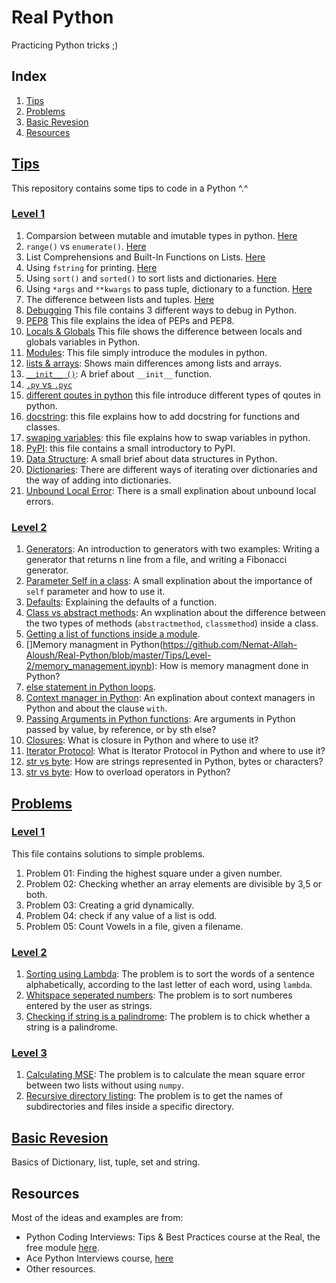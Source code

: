 # Real Python
Practicing Python tricks ;)
## Index
1. [Tips](#tips_file)
2. [Problems](#problems-file)
3. [Basic Revesion](#basic-revesion)
4. [Resources](#resources)

## [Tips](https://github.com/Nemat-Allah-Aloush/Real-Python/tree/master/Tips)

This repository contains some tips to code in a Python ^.^

### [Level 1](https://github.com/Nemat-Allah-Aloush/Real-Python/tree/master/Tips/Level-1)
1. Comparsion between mutable and imutable types in python. [Here](https://github.com/Nemat-Allah-Aloush/Real-Python/blob/master/Tips/Level-1/1.Immutable.mutable.ipynb)
2. `range()` vs `enumerate()`. [Here](https://github.com/Nemat-Allah-Aloush/Real-Python/blob/master/Tips/Level-1/2.%20range_enumerate.ipynb)
3. List Comprehensions and Built-In Functions on Lists. [Here](https://github.com/Nemat-Allah-Aloush/Real-Python/blob/master/Tips/Level-1/3.%20List%20Comprehensions.ipynb)
4. Using `fstring` for printing. [Here](https://github.com/Nemat-Allah-Aloush/Real-Python/blob/master/Tips/Level-1/4.%20fstring.ipynb)
5. Using `sort()` and `sorted()` to sort lists and dictionaries. [Here](https://github.com/Nemat-Allah-Aloush/Real-Python/blob/master/Tips/Level-1/5.%20Sorting.ipynb)
6. Using `*args` and `**kwargs` to pass tuple, dictionary to a function. [Here](https://github.com/Nemat-Allah-Aloush/Real-Python/blob/master/Tips/Level-1/6.%20args.kwargs.ipynb)
7. The difference between lists and tuples. [Here](https://github.com/Nemat-Allah-Aloush/Real-Python/blob/master/Tips/Level-1/7.%20lists.tuples.ipynb)
8. [Debugging](https://github.com/Nemat-Allah-Aloush/Real-Python/blob/master/Tips/Level-1/8.%20Debugging.ipynb) This file contains 3 different ways to debug in Python.
9. [PEP8](https://github.com/Nemat-Allah-Aloush/Real-Python/blob/master/Tips/Level-1/9.%20pep8.ipynb) This file explains the idea of PEPs and PEP8.
10. [Locals & Globals](https://github.com/Nemat-Allah-Aloush/Real-Python/blob/master/Tips/Level-1/10.%20locals-globals.ipynb) This file shows the difference between locals and globals variables in Python.
11. [Modules](https://github.com/Nemat-Allah-Aloush/Real-Python/blob/master/Tips/Level-1/11.%20Modules.ipynb): This file simply introduce the modules in python.
12. [lists & arrays](https://github.com/Nemat-Allah-Aloush/Real-Python/blob/master/Tips/Level-1/12.%20lists.arrays.ipynb): Shows main differences among lists and arrays.
13. [`__init__ ()`](https://github.com/Nemat-Allah-Aloush/Real-Python/blob/master/Tips/Level-1/13.%20init%20function.ipynb): A brief about `__init__` function.
14. [`.py` vs `.pyc`](https://github.com/Nemat-Allah-Aloush/Real-Python/blob/master/Tips/Level-1/14.%20py.pyc.ipynb)
15. [different qoutes in python](https://github.com/Nemat-Allah-Aloush/Real-Python/blob/master/Tips/Level-1/15.%20different%20qoutes.ipynb) this file introduce different types of qoutes in python.
16. [docstring](https://github.com/Nemat-Allah-Aloush/Real-Python/blob/master/Tips/Level-1/16.%20docstring.ipynb): this file explains how to add docstring for functions and classes.
17. [swaping variables](https://github.com/Nemat-Allah-Aloush/Real-Python/blob/master/Tips/Level-1/17.%20swaping%20variables.ipynb): this file explains how to swap variables in python.
18. [PyPI](https://github.com/Nemat-Allah-Aloush/Real-Python/blob/master/Tips/Level-1/18.%20PyPI.ipynb): this file contains a small introductory to PyPI.
19. [Data Structure](https://github.com/Nemat-Allah-Aloush/Real-Python/blob/master/Tips/Level-1/19.%20Data%20Structure.ipynb): A small brief about data structures in Python.
20. [Dictionaries](https://github.com/Nemat-Allah-Aloush/Real-Python/blob/master/Tips/Level-1/20.%20Dictionaries..ipynb): There are different ways of iterating over dictionaries and the way of adding into dictionaries.
21. [Unbound Local Error](https://github.com/Nemat-Allah-Aloush/Real-Python/blob/master/Tips/Level-1/21.%20UnboundLocalError.ipynb): There is a small explination about unbound local errors.

### [Level 2](https://github.com/Nemat-Allah-Aloush/Real-Python/tree/master/Tips/Level-2)
1. [Generators](https://github.com/Nemat-Allah-Aloush/Real-Python/blob/master/Tips/Level-2/Generators.ipynb): An introduction to generators with two examples: Writing a generator that returns n line from a file, and writing a Fibonacci generator.
2. [Parameter Self in a class](https://github.com/Nemat-Allah-Aloush/Real-Python/blob/master/Tips/Level-2/self.ipynb): A small explination about the importance of `self` parameter and how to use it.
3. [Defaults](https://github.com/Nemat-Allah-Aloush/Real-Python/blob/master/Tips/Level-2/Defaults.ipynb): Explaining the defaults of a function.
4. [Class vs abstract methods](https://github.com/Nemat-Allah-Aloush/Real-Python/blob/master/Tips/Level-2/class_static_methods.ipynb): An wxplination about the difference between the two types of methods (`abstractmethod`, `classmethod`) inside a class.
5. [Getting a list of functions inside a module](https://github.com/Nemat-Allah-Aloush/Real-Python/blob/master/Tips/Level-2/functions_in_modules.ipynb).
6. []Memory managment in Python(https://github.com/Nemat-Allah-Aloush/Real-Python/blob/master/Tips/Level-2/memory_management.ipynb): How is memory managment done in Python?
7. [else statement in Python loops](https://github.com/Nemat-Allah-Aloush/Real-Python/blob/master/Tips/Level-2/else.ipynb).
8. [Context manager in Python](https://github.com/Nemat-Allah-Aloush/Real-Python/blob/master/Tips/Level-2/context_managers.ipynb): An explination about context managers in Python and about the clause `with`.
9. [Passing Arguments in Python functions](https://github.com/Nemat-Allah-Aloush/Real-Python/blob/master/Tips/Level-2/reference_value.ipynb): Are arguments in Python passed by value, by reference, or by sth else?
10. [Closures](https://github.com/Nemat-Allah-Aloush/Real-Python/blob/master/Tips/Level-2/closure.ipynb): What is closure in Python and where to use it?
11. [Iterator Protocol](https://github.com/Nemat-Allah-Aloush/Real-Python/blob/master/Tips/Level-2/iterator.ipynb): What is Iterator Protocol in Python and where to use it?
12. [str vs byte](https://github.com/Nemat-Allah-Aloush/Real-Python/blob/master/Tips/Level-2/str.bytes.ipynb): How are strings represented in Python, bytes or characters?
13. [str vs byte](https://github.com/Nemat-Allah-Aloush/Real-Python/blob/master/Tips/Level-2/operator%20overloading.ipynb): How to overload operators in Python?

## [Problems](https://github.com/Nemat-Allah-Aloush/Real-Python/tree/master/Problems)
### [Level 1](https://github.com/Nemat-Allah-Aloush/Real-Python/blob/master/Problems/Problems-level-1.ipynb)
This file contains solutions to simple problems.
1. Problem 01: Finding the highest square under a given number.
2. Problem 02: Checking whether an array elements are divisible by 3,5 or both.
3. Problem 03: Creating a grid dynamically.
4. Problem 04: check if any value of a list is odd.
5. Problem 05: Count Vowels in a file, given a filename.

### [Level 2](https://github.com/Nemat-Allah-Aloush/Real-Python/tree/master/Problems/Level-2)
1. [Sorting using Lambda](https://github.com/Nemat-Allah-Aloush/Real-Python/blob/master/Problems/Level-2/Sorting%20with%20lambda.ipynb): The problem is to sort the words of a sentence alphabetically, according to the last letter of each word, using `lambda`.
2. [Whitspace seperated numbers](https://github.com/Nemat-Allah-Aloush/Real-Python/blob/master/Problems/Level-2/whitespace_seperated_numbers.ipynb): The problem is to sort numberes entered by the user as strings.
3. [Checking if string is a palindrome](https://github.com/Nemat-Allah-Aloush/Real-Python/blob/master/Problems/Level-2/palindrome.ipynb): The problem is to chick whether a string is a palindrome.
 
 ### [Level 3](https://github.com/Nemat-Allah-Aloush/Real-Python/tree/master/Problems/Level-3)
1. [Calculating MSE](https://github.com/Nemat-Allah-Aloush/Real-Python/blob/master/Problems/Level-3/MSE.ipynb): The problem is to calculate the mean square error between two lists without using `numpy`.
2. [Recursive directory listing](https://github.com/Nemat-Allah-Aloush/Real-Python/blob/master/Problems/Level-3/Recursive_directory_listing.ipynb): The problem is to get the names of subdirectories and files inside a specific directory.


## [Basic Revesion](https://github.com/Nemat-Allah-Aloush/Real-Python/blob/master/Basic_Revesion.ipynb)
Basics of Dictionary, list, tuple, set and string.

## Resources
Most of the ideas and examples are from: 
- Python Coding Interviews: Tips & Best Practices course at the Real, the free module [here](https://realpython.com/courses/python-coding-interviews-tips-best-practices/).
- Ace Python Interviews course, [here](https://store.lerner.co.il/view/courses/ace-python-interviews/166238-introduction/489574-00-introduction)
- Other resources.
